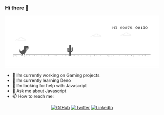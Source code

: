 ### Hi there 👋

![image](https://github.com/heynikhil/heynikhil/blob/master/dino.gif)


- 🔭 I’m currently working on Gaming projects
- 🌱 I’m currently learning Deno
- 🤔 I’m looking for help with Javascript
- 💬 Ask me about Javascript
- 📫 How to reach me: 
<p align="center">
	<a href="https://github.com/heynikhil"><img src="https://img.shields.io/github/followers/heynikhil.svg?label=GitHub&style=social" alt="GitHub"></a>
	<a href="https://twitter.com/heynikhil_"><img src="https://img.shields.io/twitter/follow/heynikhil_?label=Twitter&style=social" alt="Twitter"></a>
	<a href="https://www.linkedin.com/in/terrytangyuan"><img src="https://img.shields.io/badge/LinkedIn--_.svg?style=social&logo=linkedin" alt="LinkedIn"></a>
</p>




